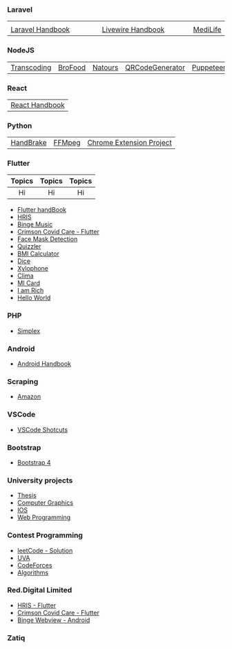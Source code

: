 
### Laravel
<table style="width: 100%;">
  <tbody>
    <tr>
      <td><img width="441px" height="1"></td>
      <td><img width="441px" height="1"></td>
    </tr>
    <tr>
      <td><a href="https://github.com/Nasim-Imtiaz/Laravel">Laravel Handbook</a></td>
      <td><a href="https://github.com/Nasim-Imtiaz/Laravel-Livewire">Livewire Handbook</a></td>
      <td><a href="https://github.com/Nasim-Imtiaz/Laravel-Medilife">MediLife</a></td>
    </tr>
  </tbody>
</table>

### NodeJS
<table>
  <tbody>
    <tr>
      <td><a href="https://github.com/Nasim-Imtiaz/Transcoding-NodeJs">Transcoding</a></td>
      <td><a href="https://github.com/Nasim-Imtiaz/NodeJs-Brofood">BroFood</a></td>
      <td><a href="https://github.com/Nasim-Imtiaz/NodeJs-Natours">Natours</a></td>
      <td><a href="https://github.com/Nasim-Imtiaz/QRCodeGenerator">QRCodeGenerator</a></td>
      <td><a href="https://github.com/Nasim-Imtiaz/NodeJs-Puppeteer">Puppeteer</a></td>
      <td><a href="https://github.com/Nasim-Imtiaz/DrhubTech">DrHubTech</a></td>
      <td><a href="https://github.com/Nasim-Imtiaz/NodeJs/tree/main/NodeJs-FileUpload">FileUpload</a></td>
    </tr>
  </tbody>
</table>

<!-- * [Transcoding](https://github.com/Nasim-Imtiaz/Transcoding-NodeJs)
* [BroFood](https://github.com/Nasim-Imtiaz/NodeJs-Brofood)
* [Natours](https://github.com/Nasim-Imtiaz/NodeJs-Natours)
* [QRCodeGenerator](https://github.com/Nasim-Imtiaz/QRCodeGenerator)
* [Puppeteer](https://github.com/Nasim-Imtiaz/NodeJs-Puppeteer)
* [DrHubTech](https://github.com/Nasim-Imtiaz/DrhubTech)
* [FileUpload](https://github.com/Nasim-Imtiaz/NodeJs/tree/main/NodeJs-FileUpload) -->

### React
<table>
  <tbody>
    <tr>
      <td><a href="https://github.com/Nasim-Imtiaz/React">React Handbook</a></td>
    </tr>
  </tbody>
</table>
<!-- * [React Handbook](https://github.com/Nasim-Imtiaz/React) -->

### Python
<table>
  <tbody>
    <tr>
      <td><a href="https://github.com/Nasim-Imtiaz/Reddot_HandBrake">HandBrake</a></td>
      <td><a href="https://github.com/Nasim-Imtiaz/Reddot_FFmpeg">FFMpeg</a></td>
      <td><a href="https://github.com/Nasim-Imtiaz/Selenium-Automating-Chrome-Extension-Project">Chrome Extension Project</a></td>
    </tr>
  </tbody>
</table>
<!-- * [HandBrake](https://github.com/Nasim-Imtiaz/Reddot_HandBrake)
* [FFMpeg](https://github.com/Nasim-Imtiaz/Reddot_FFmpeg)
* [Chrome Extension Project](https://github.com/Nasim-Imtiaz/Selenium-Automating-Chrome-Extension-Project)-->
 
### Flutter
|      Topics      |      Topics      |      Topics      |
| :--------------: | :--------------: | :--------------: | 
|     Hi           |      Hi          |      Hi          |
* [Flutter handBook](https://github.com/Nasim-Imtiaz/flutter)
* [HRIS](https://github.com/Nasim-Imtiaz/Red.Digital-HRIS-Flutter)
* [Binge Music](https://github.com/Nasim-Imtiaz/red_track)
* [Crimson Covid Care - Flutter](https://github.com/Nasim-Imtiaz/health_status)
* [Face Mask Detection](https://github.com/Nasim-Imtiaz/face_mask_detection)
* [Quizzler](https://github.com/Nasim-Imtiaz/quizzler-flutter)
* [BMI Calculator](https://github.com/Nasim-Imtiaz/bmi-calculator-flutter)
* [Dice](https://github.com/Nasim-Imtiaz/dicee-flutter)
* [Xylophone](https://github.com/Nasim-Imtiaz/xylophone_flutter)
* [Clima](https://github.com/Nasim-Imtiaz/clima-flutter)
* [MI Card](https://github.com/Nasim-Imtiaz/mi_card_flutter)
* [I am Rich](https://github.com/Nasim-Imtiaz/i_am_rich_flutter)
* [Hello World](https://github.com/Nasim-Imtiaz/hello_world_flutter)

### PHP
* [Simplex](https://github.com/Nasim-Imtiaz/PHP-simplex)

### Android 
* [Android Handbook](https://github.com/Nasim-Imtiaz/Android)

### Scraping
* [Amazon](https://github.com/Nasim-Imtiaz/awz)

### VSCode
* [VSCode Shotcuts](https://github.com/Nasim-Imtiaz/VSCode)

### Bootstrap
* [Bootstrap 4](https://github.com/Nasim-Imtiaz/Bootstrap4)

### University projects
* [Thesis](https://github.com/Nasim-Imtiaz/AI-based-Abnormality-Detection-in-Musculoskeletal-Radiographs)
* [Computer Graphics](https://github.com/Nasim-Imtiaz/CSE_4208_Computer_Graphics_Project)
* [IOS](https://github.com/Nasim-Imtiaz/IOS)
* [Web Programming](https://github.com/Nasim-Imtiaz/Web_Programming)

### Contest Programming
* [leetCode - Solution](https://github.com/Nasim-Imtiaz/LeetCode_problems_solution)
* [UVA](https://github.com/Nasim-Imtiaz/UVA)
* [CodeForces](https://github.com/Nasim-Imtiaz/Codeforces)
* [Algorithms](https://github.com/Nasim-Imtiaz/Algorithms)

### Red.Digital Limited
* [HRIS - Flutter](https://github.com/Nasim-Imtiaz/Red.Digital-HRIS-Flutter)
* [Crimson Covid Care - Flutter](https://github.com/Nasim-Imtiaz/health_status)
* [Binge Webview - Android](https://github.com/Nasim-Imtiaz/WebViewBinge)

### Zatiq


